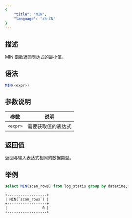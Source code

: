 ```yaml
---
{
    "title": "MIN",
    "language": "zh-CN"
}
---
```


## 描述

MIN 函数返回表达式的最小值。

## 语法

```sql
MIN(<expr>)
```

## 参数说明

| 参数 | 说明 |
| -- | -- |
| `<expr>` | 需要获取值的表达式  |

## 返回值

返回与输入表达式相同的数据类型。

## 举例

```sql
select MIN(scan_rows) from log_statis group by datetime;
```

```text
+------------------+
| MIN(`scan_rows`) |
+------------------+
|                0 |
+------------------+
```
